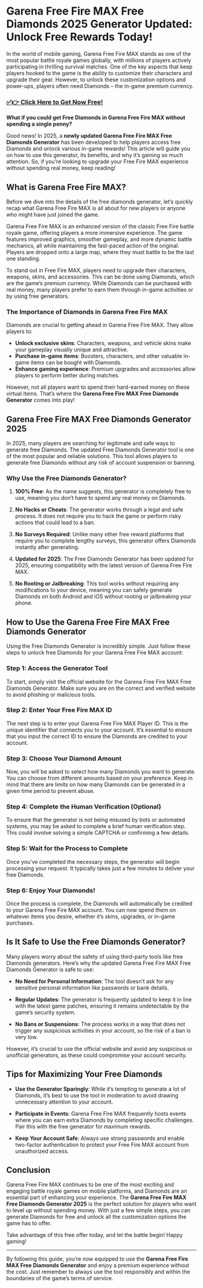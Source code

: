 # Garena Free Fire MAX Free Diamonds 2025 Generator Updated: Unlock Free Rewards Today!

In the world of mobile gaming, Garena Free Fire MAX stands as one of the most popular battle royale games globally, with millions of players actively participating in thrilling survival matches. One of the key aspects that keep players hooked to the game is the ability to customize their characters and upgrade their gear. However, to unlock these customization options and power-ups, players often need Diamonds – the in-game premium currency.

### [✅👉 Click Here to Get Now Free!](https://freerewardsxyz.blogspot.com/2025/03/garena-free-fire-max-redeem-codes.html)

**What if you could get Free Diamonds in Garena Free Fire MAX without spending a single penny?**

Good news! In 2025, a **newly updated Garena Free Fire MAX Free Diamonds Generator** has been developed to help players access free Diamonds and unlock various in-game rewards! This article will guide you on how to use this generator, its benefits, and why it’s gaining so much attention. So, if you’re looking to upgrade your Free Fire MAX experience without spending real money, keep reading!

## What is Garena Free Fire MAX?

Before we dive into the details of the free diamonds generator, let’s quickly recap what Garena Free Fire MAX is all about for new players or anyone who might have just joined the game.

Garena Free Fire MAX is an enhanced version of the classic Free Fire battle royale game, offering players a more immersive experience. The game features improved graphics, smoother gameplay, and more dynamic battle mechanics, all while maintaining the fast-paced action of the original. Players are dropped onto a large map, where they must battle to be the last one standing.

To stand out in Free Fire MAX, players need to upgrade their characters, weapons, skins, and accessories. This can be done using Diamonds, which are the game’s premium currency. While Diamonds can be purchased with real money, many players prefer to earn them through in-game activities or by using free generators.

### The Importance of Diamonds in Garena Free Fire MAX

Diamonds are crucial to getting ahead in Garena Free Fire MAX. They allow players to:

- **Unlock exclusive skins**: Characters, weapons, and vehicle skins make your gameplay visually unique and attractive.
- **Purchase in-game items**: Boosters, characters, and other valuable in-game items can be bought with Diamonds.
- **Enhance gaming experience**: Premium upgrades and accessories allow players to perform better during matches.

However, not all players want to spend their hard-earned money on these virtual items. That’s where the **Garena Free Fire MAX Free Diamonds Generator** comes into play!

## Garena Free Fire MAX Free Diamonds Generator 2025

In 2025, many players are searching for legitimate and safe ways to generate free Diamonds. The updated Free Diamonds Generator tool is one of the most popular and reliable solutions. This tool allows players to generate free Diamonds without any risk of account suspension or banning. 

### Why Use the Free Diamonds Generator?

1. **100% Free**: As the name suggests, this generator is completely free to use, meaning you don’t have to spend any real money on Diamonds.
   
2. **No Hacks or Cheats**: The generator works through a legal and safe process. It does not require you to hack the game or perform risky actions that could lead to a ban.

3. **No Surveys Required**: Unlike many other free reward platforms that require you to complete lengthy surveys, this generator offers Diamonds instantly after generating.

4. **Updated for 2025**: The Free Diamonds Generator has been updated for 2025, ensuring compatibility with the latest version of Garena Free Fire MAX.

5. **No Rooting or Jailbreaking**: This tool works without requiring any modifications to your device, meaning you can safely generate Diamonds on both Android and iOS without rooting or jailbreaking your phone.

## How to Use the Garena Free Fire MAX Free Diamonds Generator

Using the Free Diamonds Generator is incredibly simple. Just follow these steps to unlock free Diamonds for your Garena Free Fire MAX account:

### Step 1: Access the Generator Tool

To start, simply visit the official website for the Garena Free Fire MAX Free Diamonds Generator. Make sure you are on the correct and verified website to avoid phishing or malicious tools.

### Step 2: Enter Your Free Fire MAX ID

The next step is to enter your Garena Free Fire MAX Player ID. This is the unique identifier that connects you to your account. It’s essential to ensure that you input the correct ID to ensure the Diamonds are credited to your account.

### Step 3: Choose Your Diamond Amount

Now, you will be asked to select how many Diamonds you want to generate. You can choose from different amounts based on your preference. Keep in mind that there are limits on how many Diamonds can be generated in a given time period to prevent abuse.

### Step 4: Complete the Human Verification (Optional)

To ensure that the generator is not being misused by bots or automated systems, you may be asked to complete a brief human verification step. This could involve solving a simple CAPTCHA or confirming a few details.

### Step 5: Wait for the Process to Complete

Once you’ve completed the necessary steps, the generator will begin processing your request. It typically takes just a few minutes to deliver your free Diamonds. 

### Step 6: Enjoy Your Diamonds!

Once the process is complete, the Diamonds will automatically be credited to your Garena Free Fire MAX account. You can now spend them on whatever items you desire, whether it’s skins, upgrades, or in-game purchases.

## Is It Safe to Use the Free Diamonds Generator?

Many players worry about the safety of using third-party tools like free Diamonds generators. Here’s why the updated Garena Free Fire MAX Free Diamonds Generator is safe to use:

- **No Need for Personal Information**: The tool doesn’t ask for any sensitive personal information like passwords or bank details.
  
- **Regular Updates**: The generator is frequently updated to keep it in line with the latest game patches, ensuring it remains undetectable by the game’s security system.

- **No Bans or Suspensions**: The process works in a way that does not trigger any suspicious activities in your account, so the risk of a ban is very low.

However, it’s crucial to use the official website and avoid any suspicious or unofficial generators, as these could compromise your account security.

## Tips for Maximizing Your Free Diamonds

- **Use the Generator Sparingly**: While it’s tempting to generate a lot of Diamonds, it’s best to use the tool in moderation to avoid drawing unnecessary attention to your account.
  
- **Participate in Events**: Garena Free Fire MAX frequently hosts events where you can earn extra Diamonds by completing specific challenges. Pair this with the free generator for maximum rewards.

- **Keep Your Account Safe**: Always use strong passwords and enable two-factor authentication to protect your Free Fire MAX account from unauthorized access.

## Conclusion

Garena Free Fire MAX continues to be one of the most exciting and engaging battle royale games on mobile platforms, and Diamonds are an essential part of enhancing your experience. The **Garena Free Fire MAX Free Diamonds Generator 2025** is the perfect solution for players who want to level up without spending money. With just a few simple steps, you can generate Diamonds for free and unlock all the customization options the game has to offer.

Take advantage of this free offer today, and let the battle begin! Happy gaming!

--- 

By following this guide, you’re now equipped to use the **Garena Free Fire MAX Free Diamonds Generator** and enjoy a premium experience without the cost. Just remember to always use the tool responsibly and within the boundaries of the game’s terms of service.
